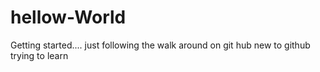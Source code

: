 # hellow-World
Getting started.... 
just following the walk around on git hub
new to github 
trying to learn 
